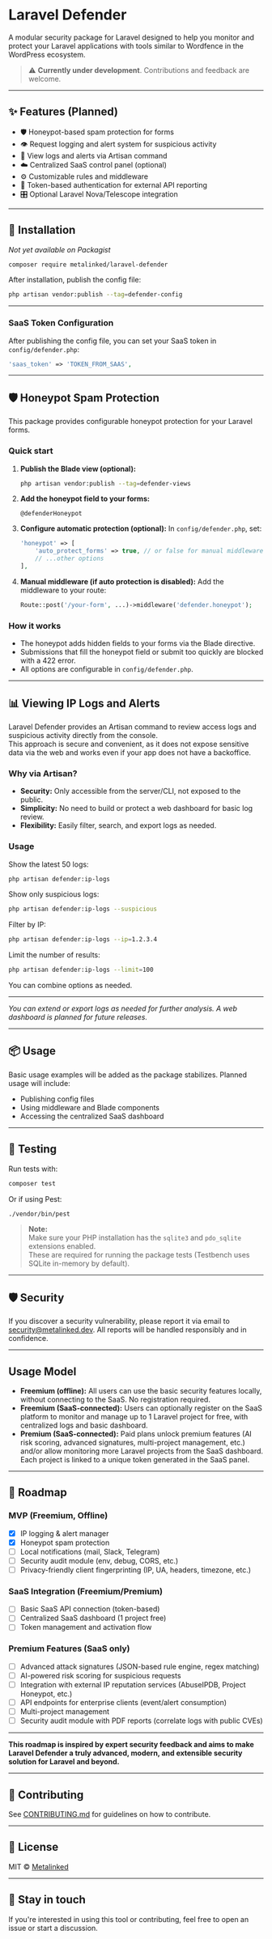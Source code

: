 # Laravel Defender

A modular security package for Laravel designed to help you monitor and protect your Laravel applications with tools similar to Wordfence in the WordPress ecosystem.

> ⚠️ **Currently under development**. Contributions and feedback are welcome.

---

## ✨ Features (Planned)

- 🛡️ Honeypot-based spam protection for forms  
- 👁️ Request logging and alert system for suspicious activity  
- 📝 View logs and alerts via Artisan command
- ☁️ Centralized SaaS control panel (optional)  
- ⚙️ Customizable rules and middleware  
- 🔐 Token-based authentication for external API reporting  
- 🎛️ Optional Laravel Nova/Telescope integration  

---

## 🚀 Installation

_Not yet available on Packagist_

```bash
composer require metalinked/laravel-defender
```

After installation, publish the config file:

```bash
php artisan vendor:publish --tag=defender-config
```

---

### SaaS Token Configuration

After publishing the config file, you can set your SaaS token in `config/defender.php`:

```php
'saas_token' => 'TOKEN_FROM_SAAS',
```

---

## 🛡️ Honeypot Spam Protection

This package provides configurable honeypot protection for your Laravel forms.

### Quick start

1. **Publish the Blade view (optional):**
   ```bash
   php artisan vendor:publish --tag=defender-views
   ```

2. **Add the honeypot field to your forms:**
   ```blade
   @defenderHoneypot
   ```

3. **Configure automatic protection (optional):**
   In `config/defender.php`, set:
   ```php
   'honeypot' => [
       'auto_protect_forms' => true, // or false for manual middleware
       // ...other options
   ],
   ```

4. **Manual middleware (if auto protection is disabled):**
   Add the middleware to your route:
   ```php
   Route::post('/your-form', ...)->middleware('defender.honeypot');
   ```

### How it works

- The honeypot adds hidden fields to your forms via the Blade directive.
- Submissions that fill the honeypot field or submit too quickly are blocked with a 422 error.
- All options are configurable in `config/defender.php`.

---

## 📊 Viewing IP Logs and Alerts

Laravel Defender provides an Artisan command to review access logs and suspicious activity directly from the console.  
This approach is secure and convenient, as it does not expose sensitive data via the web and works even if your app does not have a backoffice.

### Why via Artisan?

- **Security:** Only accessible from the server/CLI, not exposed to the public.
- **Simplicity:** No need to build or protect a web dashboard for basic log review.
- **Flexibility:** Easily filter, search, and export logs as needed.

### Usage

Show the latest 50 logs:
```sh
php artisan defender:ip-logs
```

Show only suspicious logs:
```sh
php artisan defender:ip-logs --suspicious
```

Filter by IP:
```sh
php artisan defender:ip-logs --ip=1.2.3.4
```

Limit the number of results:
```sh
php artisan defender:ip-logs --limit=100
```

You can combine options as needed.

---

_You can extend or export logs as needed for further analysis. A web dashboard is planned for future releases._

---

## 📦 Usage

Basic usage examples will be added as the package stabilizes. Planned usage will include:

- Publishing config files  
- Using middleware and Blade components  
- Accessing the centralized SaaS dashboard  

---

## 🧪 Testing

Run tests with:

```bash
composer test
```

Or if using Pest:

```bash
./vendor/bin/pest
```

> **Note:**  
> Make sure your PHP installation has the `sqlite3` and `pdo_sqlite` extensions enabled.  
> These are required for running the package tests (Testbench uses SQLite in-memory by default).

---

## 🛡️ Security

If you discover a security vulnerability, please report it via email to [security@metalinked.dev](mailto:security@metalinked.dev). All reports will be handled responsibly and in confidence.

---

## Usage Model

- **Freemium (offline):** All users can use the basic security features locally, without connecting to the SaaS. No registration required.
- **Freemium (SaaS-connected):** Users can optionally register on the SaaS platform to monitor and manage up to 1 Laravel project for free, with centralized logs and basic dashboard.
- **Premium (SaaS-connected):** Paid plans unlock premium features (AI risk scoring, advanced signatures, multi-project management, etc.) and/or allow monitoring more Laravel projects from the SaaS dashboard. Each project is linked to a unique token generated in the SaaS panel.

---

## 📍 Roadmap

### MVP (Freemium, Offline)
- [x] IP logging & alert manager
- [x] Honeypot spam protection
- [ ] Local notifications (mail, Slack, Telegram)
- [ ] Security audit module (env, debug, CORS, etc.)
- [ ] Privacy-friendly client fingerprinting (IP, UA, headers, timezone, etc.)

### SaaS Integration (Freemium/Premium)
- [ ] Basic SaaS API connection (token-based)
- [ ] Centralized SaaS dashboard (1 project free)
- [ ] Token management and activation flow

### Premium Features (SaaS only)
- [ ] Advanced attack signatures (JSON-based rule engine, regex matching)
- [ ] AI-powered risk scoring for suspicious requests
- [ ] Integration with external IP reputation services (AbuseIPDB, Project Honeypot, etc.)
- [ ] API endpoints for enterprise clients (event/alert consumption)
- [ ] Multi-project management
- [ ] Security audit module with PDF reports (correlate logs with public CVEs)

---

**This roadmap is inspired by expert security feedback and aims to make Laravel Defender a truly advanced, modern, and extensible security solution for Laravel and beyond.**

---

## 🤝 Contributing

See [CONTRIBUTING.md](CONTRIBUTING.md) for guidelines on how to contribute.

---

## 📄 License

MIT © [Metalinked](https://metalinked.dev)

---

## 📢 Stay in touch

If you're interested in using this tool or contributing, feel free to open an issue or start a discussion.